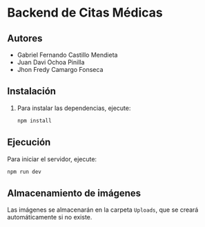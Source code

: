 # Backend de Citas Médicas

## Autores

- Gabriel Fernando Castillo Mendieta
- Juan Davi Ochoa Pinilla
- Jhon Fredy Camargo Fonseca

## Instalación

1. Para instalar las dependencias, ejecute:

   ```bash
   npm install
   ```

## Ejecución

Para iniciar el servidor, ejecute:

```bash
npm run dev
```

## Almacenamiento de imágenes

Las imágenes se almacenarán en la carpeta `Uploads`, que se creará automáticamente si no existe.
